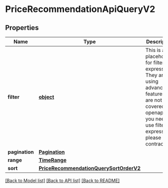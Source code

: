 # PriceRecommendationApiQueryV2

## Properties
Name | Type | Description | Notes
------------ | ------------- | ------------- | -------------
**filter** | [**object**](.md) | This is a placeholder for filter expressions. They are using advanced features and are not covered by openapi. If you need to use filter expressions please contract us. | [optional] 
**pagination** | [**Pagination**](Pagination.md) |  | 
**range** | [**TimeRange**](TimeRange.md) |  | 
**sort** | [**PriceRecommendationQuerySortOrderV2**](PriceRecommendationQuerySortOrderV2.md) |  | [optional] 

[[Back to Model list]](../README.md#documentation-for-models) [[Back to API list]](../README.md#documentation-for-api-endpoints) [[Back to README]](../README.md)


